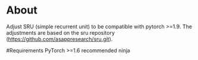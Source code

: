 # About
Adjust SRU (simple recurrent unit) to be compatible with pytorch >=1.9. The adjustments are based on the sru repository (https://github.com/asappresearch/sru.git). 

#Requirements
PyTorch >=1.6 recommended
ninja

